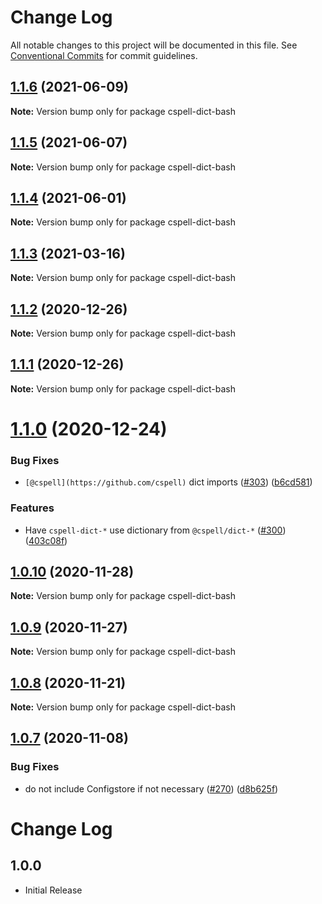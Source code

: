 # Change Log

All notable changes to this project will be documented in this file.
See [Conventional Commits](https://conventionalcommits.org) for commit guidelines.

## [1.1.6](https://github.com/streetsidesoftware/cspell-dicts/compare/cspell-dict-bash@1.1.5...cspell-dict-bash@1.1.6) (2021-06-09)

**Note:** Version bump only for package cspell-dict-bash





## [1.1.5](https://github.com/streetsidesoftware/cspell-dicts/compare/cspell-dict-bash@1.1.4...cspell-dict-bash@1.1.5) (2021-06-07)

**Note:** Version bump only for package cspell-dict-bash





## [1.1.4](https://github.com/streetsidesoftware/cspell-dicts/compare/cspell-dict-bash@1.1.3...cspell-dict-bash@1.1.4) (2021-06-01)

**Note:** Version bump only for package cspell-dict-bash





## [1.1.3](https://github.com/streetsidesoftware/cspell-dicts/compare/cspell-dict-bash@1.1.2...cspell-dict-bash@1.1.3) (2021-03-16)

**Note:** Version bump only for package cspell-dict-bash





## [1.1.2](https://github.com/streetsidesoftware/cspell-dicts/compare/cspell-dict-bash@1.1.1...cspell-dict-bash@1.1.2) (2020-12-26)

**Note:** Version bump only for package cspell-dict-bash





## [1.1.1](https://github.com/streetsidesoftware/cspell-dicts/compare/cspell-dict-bash@1.1.0...cspell-dict-bash@1.1.1) (2020-12-26)

**Note:** Version bump only for package cspell-dict-bash





# [1.1.0](https://github.com/streetsidesoftware/cspell-dicts/compare/cspell-dict-bash@1.0.10...cspell-dict-bash@1.1.0) (2020-12-24)


### Bug Fixes

* `[@cspell](https://github.com/cspell)` dict imports ([#303](https://github.com/streetsidesoftware/cspell-dicts/issues/303)) ([b6cd581](https://github.com/streetsidesoftware/cspell-dicts/commit/b6cd58114caa8752fba69522e6b740a4be74dd6e))


### Features

* Have `cspell-dict-*` use dictionary from `@cspell/dict-*` ([#300](https://github.com/streetsidesoftware/cspell-dicts/issues/300)) ([403c08f](https://github.com/streetsidesoftware/cspell-dicts/commit/403c08fbd1d11a083f586e591b87ef9a47f71944))





## [1.0.10](https://github.com/streetsidesoftware/cspell-dicts/compare/cspell-dict-bash@1.0.9...cspell-dict-bash@1.0.10) (2020-11-28)

**Note:** Version bump only for package cspell-dict-bash





## [1.0.9](https://github.com/streetsidesoftware/cspell-dicts/compare/cspell-dict-bash@1.0.8...cspell-dict-bash@1.0.9) (2020-11-27)

**Note:** Version bump only for package cspell-dict-bash





## [1.0.8](https://github.com/streetsidesoftware/cspell-dicts/compare/cspell-dict-bash@1.0.7...cspell-dict-bash@1.0.8) (2020-11-21)

**Note:** Version bump only for package cspell-dict-bash

## [1.0.7](https://github.com/streetsidesoftware/cspell-dicts/compare/cspell-dict-bash@1.0.6...cspell-dict-bash@1.0.7) (2020-11-08)

### Bug Fixes

- do not include Configstore if not necessary ([#270](https://github.com/streetsidesoftware/cspell-dicts/issues/270)) ([d8b625f](https://github.com/streetsidesoftware/cspell-dicts/commit/d8b625f2f42d5cc6c4a9390216ac1e5037886e44))

# Change Log

## 1.0.0

- Initial Release
